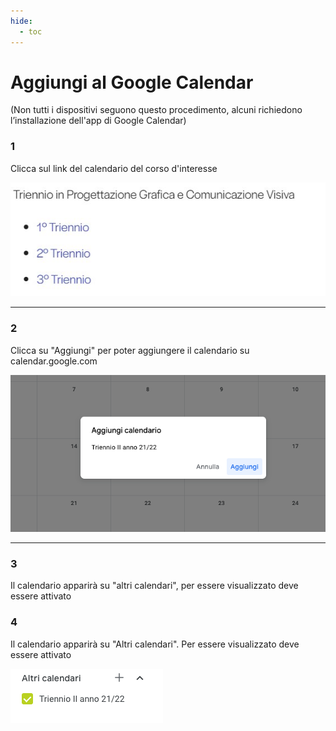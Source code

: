 ```yaml
---
hide:
  - toc
---
```

# Aggiungi al Google Calendar

(Non tutti i dispositivi seguono questo procedimento, alcuni richiedono l’installazione dell'app di Google Calendar)

### 1

Clicca sul link del calendario del corso d'interesse

![alt text](../images/03.jpg)

---

### 2

Clicca su "Aggiungi" per poter aggiungere il calendario su calendar.google.com

![alt text](../images/04.png)

---

### 3

Il calendario apparirà su "altri calendari", per essere visualizzato deve essere attivato

### 4

Il calendario apparirà su "Altri calendari". Per essere visualizzato deve essere attivato

![alt text](../images/05.png)